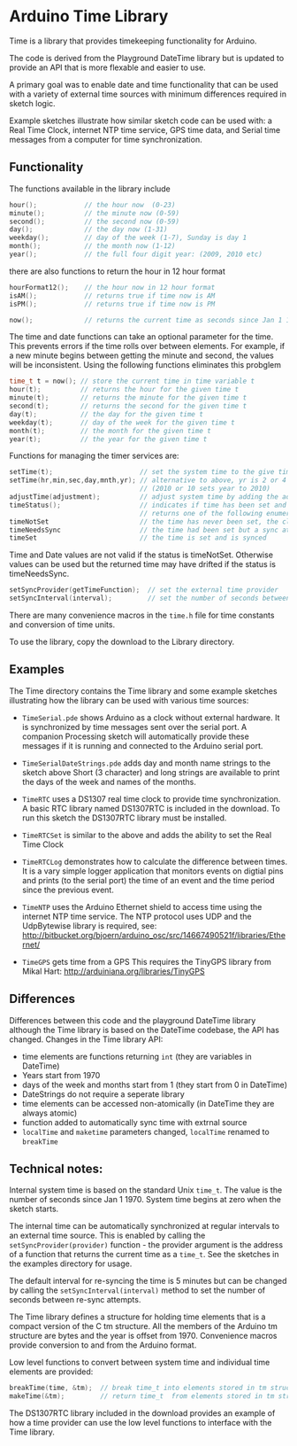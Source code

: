 # Arduino Time Library

Time is a library that provides timekeeping functionality for Arduino.

The code is derived from the Playground DateTime library but is updated
to provide an API that is more flexable and easier to use.

A primary goal was to enable date and time functionality that can be used with
a variety of external time sources with minimum differences required in sketch logic.

Example sketches illustrate how similar sketch code can be used with: a Real Time Clock,
internet NTP time service, GPS time data, and Serial time messages from a computer
for time synchronization.

## Functionality

The functions available in the library include

```c
hour();            // the hour now  (0-23)
minute();          // the minute now (0-59)
second();          // the second now (0-59)
day();             // the day now (1-31)
weekday();         // day of the week (1-7), Sunday is day 1
month();           // the month now (1-12)
year();            // the full four digit year: (2009, 2010 etc)
```

there are also functions to return the hour in 12 hour format

```c
hourFormat12();    // the hour now in 12 hour format
isAM();            // returns true if time now is AM
isPM();            // returns true if time now is PM

now();             // returns the current time as seconds since Jan 1 1970
```

The time and date functions can take an optional parameter for the time. This prevents
errors if the time rolls over between elements. For example, if a new minute begins
between getting the minute and second, the values will be inconsistent. Using the
following functions eliminates this probglem

```c
time_t t = now(); // store the current time in time variable t
hour(t);          // returns the hour for the given time t
minute(t);        // returns the minute for the given time t
second(t);        // returns the second for the given time t
day(t);           // the day for the given time t
weekday(t);       // day of the week for the given time t
month(t);         // the month for the given time t
year(t);          // the year for the given time t
```

Functions for managing the timer services are:

```c
setTime(t);                      // set the system time to the give time t
setTime(hr,min,sec,day,mnth,yr); // alternative to above, yr is 2 or 4 digit yr
                                 // (2010 or 10 sets year to 2010)
adjustTime(adjustment);          // adjust system time by adding the adjustment value
timeStatus();                    // indicates if time has been set and recently synchronized
                                 // returns one of the following enumerations:
timeNotSet                       // the time has never been set, the clock started at Jan 1 1970
timeNeedsSync                    // the time had been set but a sync attempt did not succeed
timeSet                          // the time is set and is synced
```

Time and Date values are not valid if the status is timeNotSet. Otherwise values can be used but
the returned time may have drifted if the status is timeNeedsSync. 	

```c
setSyncProvider(getTimeFunction);  // set the external time provider
setSyncInterval(interval);         // set the number of seconds between re-sync
```

There are many convenience macros in the `time.h` file for time constants and conversion
of time units.

To use the library, copy the download to the Library directory.

## Examples

The Time directory contains the Time library and some example sketches
illustrating how the library can be used with various time sources:

- `TimeSerial.pde` shows Arduino as a clock without external hardware.
  It is synchronized by time messages sent over the serial port.
  A companion Processing sketch will automatically provide these messages
  if it is running and connected to the Arduino serial port.

- `TimeSerialDateStrings.pde` adds day and month name strings to the sketch above
  Short (3 character) and long strings are available to print the days of
  the week and names of the months.

- `TimeRTC` uses a DS1307 real time clock to provide time synchronization.
  A basic RTC library named DS1307RTC is included in the download.
  To run this sketch the DS1307RTC library must be installed.

- `TimeRTCSet` is similar to the above and adds the ability to set the Real Time Clock

- `TimeRTCLog` demonstrates how to calculate the difference between times.
  It is a vary simple logger application that monitors events on digtial pins
  and prints (to the serial port) the time of an event and the time period since
  the previous event.

- `TimeNTP` uses the Arduino Ethernet shield to access time using the internet NTP time service.
  The NTP protocol uses UDP and the UdpBytewise library is required, see:
  http://bitbucket.org/bjoern/arduino_osc/src/14667490521f/libraries/Ethernet/

- `TimeGPS` gets time from a GPS
  This requires the TinyGPS library from Mikal Hart:
  http://arduiniana.org/libraries/TinyGPS

## Differences

Differences between this code and the playground DateTime library
although the Time library is based on the DateTime codebase, the API has changed.
Changes in the Time library API:

- time elements are functions returning `int` (they are variables in DateTime)
- Years start from 1970
- days of the week and months start from 1 (they start from 0 in DateTime)
- DateStrings do not require a seperate library
- time elements can be accessed non-atomically (in DateTime they are always atomic)
- function added to automatically sync time with extrnal source
- `localTime` and `maketime` parameters changed, `localTime` renamed to `breakTime`

## Technical notes:

Internal system time is based on the standard Unix `time_t`.
The value is the number of seconds since Jan 1 1970.
System time begins at zero when the sketch starts.

The internal time can be automatically synchronized at regular intervals to an external time source.
This is enabled by calling the `setSyncProvider(provider)` function - the provider argument is
the address of a function that returns the current time as a `time_t`.
See the sketches in the examples directory for usage.

The default interval for re-syncing the time is 5 minutes but can be changed by calling the
`setSyncInterval(interval)` method to set the number of seconds between re-sync attempts.

The Time library defines a structure for holding time elements that is a compact version of the  C tm structure.
All the members of the Arduino tm structure are bytes and the year is offset from 1970.
Convenience macros provide conversion to and from the Arduino format.

Low level functions to convert between system time and individual time elements are provided:

```c
breakTime(time, &tm);  // break time_t into elements stored in tm struct
makeTime(&tm);         // return time_t  from elements stored in tm struct
```

The DS1307RTC library included in the download provides an example of how a time provider
can use the low level functions to interface with the Time library.
